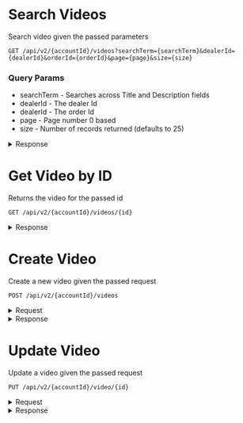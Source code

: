 # Search Videos

Search video given the passed parameters
```
GET /api/v2/{accountId}/videos?searchTerm={searchTerm}&dealerId={dealerId}&orderId={orderId}&page={page}&size={size}
```

### Query Params
* searchTerm - Searches across Title and Description fields
* dealerId - The dealer Id
* dealerId - The order Id
* page - Page number 0 based
* size - Number of records returned (defaults to 25)
<details><summary>Response</summary>

```json
{
   "last":false,
   "totalElements":20,
   "totalPages":7,
   "size":3,
   "number":0,
   "sort":null,
   "first":true,
   "numberOfElements":3,
   "content":[
      {
         "id":594178,
         "title":"Video #1",
         "description":"The technician was able to get to the root cause of your concerns. Please check out the video at the link included, and then call me at your convenience to discuss. Robert.",
         "url":"https://tce-in.s3.amazonaws.com/1d7bb67ee34f7578aae8f58625903be4.mp4",
         "thumbnail":"http://dev.truvideo.com/api/v1/files/7ad5799c-968e-4698-bf62-fb9b765d858d.jpg",
         "length":71517,
         "lastViewedDate":1550694192,
         "playedDuration":71517,
         "uploaderId":3511,
         "orderId":1008225
      }
   ]
}
```
</details>

# Get Video by ID

Returns the video for the passed id
```
GET /api/v2/{accountId}/videos/{id}
```
<details><summary>Response</summary>

```json
{
   "id":594178,
   "title":"Video #1",
   "description":"The technician was able to get to the root cause of your concerns. Please check out the video at the link included, and then call me at your convenience to discuss. Robert.",
   "url":"https://tce-in.s3.amazonaws.com/1d7bb67ee34f7578aae8f58625903be4.mp4",
   "thumbnail":"http://dev.truvideo.com/api/v1/files/7ad5799c-968e-4698-bf62-fb9b765d858d.jpg",
   "length":71517,
   "lastViewedDate":1550694192,
   "playedDuration":71517,
   "uploaderId":3511,
   "orderId":1008225
}
```
</details>

# Create Video

Create a new video given the passed request
```
POST /api/v2/{accountId}/videos
```
<details><summary>Request</summary>

```json
{
   "title":"Video #1",
   "description":"The technician was able to get to the root cause of your concerns. Please check out the video at the link included, and then call me at your convenience to discuss. Robert.",
   "url":"https://tce-in.s3.amazonaws.com/1d7bb67ee34f7578aae8f58625903be4.mp4",
   "thumbnail":"http://dev.truvideo.com/api/v1/files/7ad5799c-968e-4698-bf62-fb9b765d858d.jpg",
   "length":71517,
   "uploaderId":3511,
   "orderId":1008225
}

```
</details>

<details><summary>Response</summary>

```json
{
   "id":594178,
   "title":"Video #1",
   "description":"The technician was able to get to the root cause of your concerns. Please check out the video at the link included, and then call me at your convenience to discuss. Robert.",
   "url":"https://tce-in.s3.amazonaws.com/1d7bb67ee34f7578aae8f58625903be4.mp4",
   "thumbnail":"http://dev.truvideo.com/api/v1/files/7ad5799c-968e-4698-bf62-fb9b765d858d.jpg",
   "length":71517,
   "lastViewedDate":null,
   "playedDuration":null,
   "uploaderId":3511,
   "orderId":1008225
}
```
</details>

# Update Video

Update a video given the passed request
```
PUT /api/v2/{accountId}/video/{id}
```
<details><summary>Request</summary>

```json
{
   "title":"Video #1",
   "description":"The technician was able to get to the root cause of your concerns. Please check out the video at the link included, and then call me at your convenience to discuss. Robert.",
   "url":"https://tce-in.s3.amazonaws.com/1d7bb67ee34f7578aae8f58625903be4.mp4",
   "thumbnail":"http://dev.truvideo.com/api/v1/files/7ad5799c-968e-4698-bf62-fb9b765d858d.jpg",
   "length":71517,
   "lastViewedDate":1550694192,
   "playedDuration":71517,
   "uploaderId":3511,
   "orderId":1008225
}

```
</details>

<details><summary>Response</summary>

```json
{
   "id":594178,
   "title":"Video #1",
   "description":"The technician was able to get to the root cause of your concerns. Please check out the video at the link included, and then call me at your convenience to discuss. Robert.",
   "url":"https://tce-in.s3.amazonaws.com/1d7bb67ee34f7578aae8f58625903be4.mp4",
   "thumbnail":"http://dev.truvideo.com/api/v1/files/7ad5799c-968e-4698-bf62-fb9b765d858d.jpg",
   "length":71517,
   "lastViewedDate":1550694192,
   "playedDuration":71517,
   "uploaderId":3511,
   "orderId":1008225
}
```
</details>
